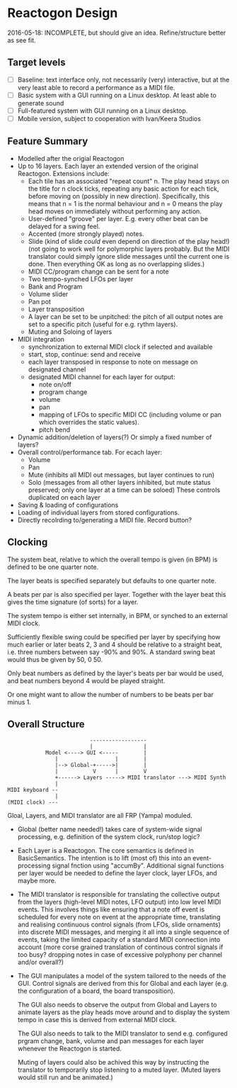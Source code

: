 Reactogon Design
================

2016-05-18: INCOMPLETE, but should give an idea. Refine/structure better
as see fit.

Target levels
-------------
- [ ] Baseline: text interface only, not necessarily (very) interactive, 
      but at the very least able to record a performance as a MIDI file.
- [ ] Basic system with a GUI running on a Linux desktop. At least able 
      to generate sound 
- [ ] Full-featured system with GUI running on a Linux desktop.
- [ ] Mobile version, subject to cooperation with Ivan/Keera Studios
 
Feature Summary
---------------

* Modelled after the origial Reactogon
* Up to 16 layers. Each layer an extended version of the original Reactogon.
  Extensions include:
  - Each tile has an associated "repeat count" n. The play head stays
    on the title for n clock ticks, repeating any basic action for
    each tick, before moving on (possibly in new direction).
    Specifically, this means that n = 1 is the normal behaviour and
    n = 0 means the play head moves on immediately without performing any
    action.
  - User-defined "groove" per layer. E.g. every other beat can be delayed for
    a swing feel.
  - Accented (more strongly played) notes.
  - Slide (kind of slide *could* even depend on direction of the play head!)
    (not going to work well for polymorphic layers probably. But the MIDI
    translator could simply ignore slide messages until the current one is
    done. Then everything OK as long as no overlapping slides.)
  - MIDI CC/program change can be sent for a note
  - Two tempo-synched LFOs per layer
  - Bank and Program
  - Volume slider
  - Pan pot
  - Layer transposition
  - A layer can be set to be unpitched: the pitch of all output notes
    are set to a specific pitch (useful for e.g. rythm layers). 
  - Muting and Soloing of layers
* MIDI integration
  - synchronization to external MIDI clock if selected and available
  - start, stop, continue: send and receive
  - each layer transposed in response to note on message on designated channel
  - designated MIDI channel for each layer for output:
    + note on/off
    + program change
    + volume
    + pan
    + mapping of LFOs to specific MIDI CC (including volume or pan which
      overrides the static values).
    + pitch bend
* Dynamic addition/deletion of layers(?) Or simply a fixed number of layers?
* Overall control/performance tab. For ecach layer:
  - Volume
  - Pan
  - Mute (inhibits all MIDI out messages, but layer continues to run)
  - Solo (messages from all other layers inhibited, but mute status
    preserved; only one layer at a time can be soloed)
  These controls duplicated on each layer  
* Saving & loading of configurations
* Loading of individual layers from stored configurations.
* Directly recolrding to/generating a MIDI file. Record button?

Clocking
--------
The system beat, relative to which the overall tempo is given (in BPM)
is defined to be one quarter note. 

The layer beats is specified separately but defaults to one quarter note.

A beats per par is also specified per layer. Together with the layer beat
this gives the time signature (of sorts) for a layer.

The system tempo is either set internally, in BPM, or synched to an external
MIDI clock.

Sufficiently flexible swing could be specified per layer by specifying
how much earlier or later beats 2, 3 and 4 should be relative to a straight
beat, i.e. three numbers between say -90% and 90%. A standard swing
beat would thus be given by 50, 0 50.

Only beat numbers as defined by the layer's beats per bar would be used,
and beat numbers beyond 4 would be played straight.

Or one might want to allow the number of numbers to be beats per bar minus 1.  

Overall Structure
-----------------
                              ------------------
                              |                |
                Model <----> GUI <-----        |
                   |                  |        |
                   |--> Global-+----->|        |
                   |           V      |        V
                   +------> Layers -----> MIDI translator ---> MIDI Synth
                   |
    MIDI keyboard --
                   |
    (MIDI clock) ---

Gloal, Layers, and MIDI translator are all FRP (Yampa) moduled.

  * Global (better name needed!) takes care of system-wide signal
    processing, e.g. definition of the system clock, run/stop logic?

  * Each Layer is a Reactogon. The core semantics is defined in
    BasicSemantics. The intention is to lift (most of) this into
    an event-processing signal fnction using "accumBy". Additional
    signal functions per layer would be needed to define the
    layer clock, layer LFOs, and maybe more.

  * The MIDI translator is responsible for translating the collective
    output from the layers (high-level MIDI notes, LFO output) into
    low level MIDI events. This involves things like ensuring that a
    note off event is scheduled for every note on event at the appropriate
    time, translating and realising continuous control signals
    (from LFOs, slide ornaments) into discrete MIDI messages,
    and merging it all into a single sequence of events, taking the
    limited capacity of a standard MIDI connection into account
    (more corse grained translation of continous control signals
    if too busy? dropping notes in case of excessive polyphony per
    channel and/or overall?) 

  * The GUI manipulates a model of the system tailored to the needs of the
    GUI. Control signals are derived from this for Global and each
    layer (e.g. the configuration of a board, the board transposition).

    The GUI also needs to observe the output from Global and Layers
    to animate layers as the play heads move around and to display 
    the system tempo in case this is derived from external MIDI clock.

    The GUI also needs to talk to the MIDI translator to send e.g.
    configured prgram change, bank, volume and pan messages for each
    layer whenever the Reactogon is started.

    Muting of layers could also be achived this way by instructing
    the translator to temporarily stop listening to a muted layer.
    (Muted layers would still run and be animated.)
